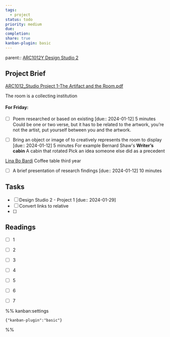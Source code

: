 ```yaml
---
tags:
  - project
status: todo
priority: medium
due: 
completion: 
share: true
kanban-plugin: basic
---
```


parent:: [ARC1012Y Design Studio 2](../Courses/ARC1012Y%20Design%20Studio%202/index.md)
## Project Brief

[ARC1012_Studio Project 1-The Artifact and the Room.pdf](file:///D:%5COneDrive%20-%20University%20of%20Toronto%5C_twp%5CDocument%5CScholar%5CUTOR%5C2024-01%5CARC1012Y%5CAssignments%5CA1%5CARC1012_Studio%20Project%201-The%20Artifact%20and%20the%20Room.pdf)

The room is a collecting institution

#### For Friday:
- [ ] Poem researched or based on existing  [due:: 2024-01-12]
5 minutes
Could be one or two verse, but it has to be related to the artwork, you’re not the artist, put yourself between you and the artwork.

- [ ] Bring an object or image of to creatively represents the room to display  [due:: 2024-01-12]
5 minutes
For example Bernard Shaw's **Writer’s cabin**
A cabin that rotated
Pick an idea someone else did as a precedent 

[Lina Bo Bardi](Lina%20Bo%20Bardi.md)
Coffee table third year

- [ ] A brief presentation of research findings  [due:: 2024-01-12]
10 minutes


## Tasks

- [ ] Design Studio 2 - Project 1  [due:: 2024-01-29]
- [ ] Convert links to relative
- [ ] 


## Readings

- [ ] 1
- [ ] 2
- [ ] 3
- [ ] 4
- [ ] 5
- [ ] 6
- [ ] 7


%% kanban:settings
```
{"kanban-plugin":"basic"}
```
%%